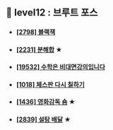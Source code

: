 ## 🔦 level12 : 브루트 포스
- #### [[2798] 	블랙잭](https://www.acmicpc.net/problem/2798)
- #### [[2231] 분해합](https://www.acmicpc.net/problem/2231) ★
- #### [[19532] 수학은 비대면강의입니다](https://www.acmicpc.net/problem/19532)
- #### [[1018] 체스판 다시 칠하기](https://www.acmicpc.net/problem/1018)
- #### [[1436] 영화감독 숌](https://www.acmicpc.net/problem/1436) ★
- #### [[2839] 설탕 배달](https://www.acmicpc.net/problem/2839) ★